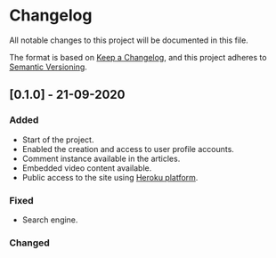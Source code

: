 # Changelog

All notable changes to this project will be documented in this file.

The format is based on [Keep a Changelog](https://keepachangelog.com/en/1.0.0/),
and this project adheres to [Semantic Versioning](https://semver.org/spec/v2.0.0.html).

## [0.1.0] - 21-09-2020
### Added
- Start of the project. 
- Enabled the creation and access to user profile accounts.
- Comment instance available in the articles.
- Embedded video content available.
- Public access to the site using [Heroku platform](https://www.heroku.com/).

### Fixed
- Search engine.
### Changed




